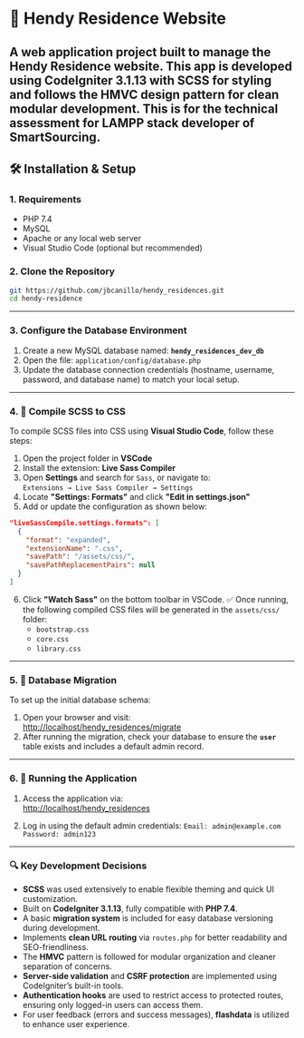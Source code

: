 # 🏡 Hendy Residence Website

A web application project built to manage the **Hendy Residence** website. This app is developed using **CodeIgniter 3.1.13** with SCSS for styling and follows the HMVC design pattern for clean modular development.
This is for the technical assessment for LAMPP stack developer of SmartSourcing.
---

## 🛠️ Installation & Setup

### 1. Requirements

- PHP 7.4
- MySQL
- Apache or any local web server
- Visual Studio Code (optional but recommended)

### 2. Clone the Repository

```bash
git https://github.com/jbcanillo/hendy_residences.git
cd hendy-residence
```

---

### 3. Configure the Database Environment

1. Create a new MySQL database named: **`hendy_residences_dev_db`**
2. Open the file: `application/config/database.php`
3. Update the database connection credentials (hostname, username, password, and database name) to match your local setup.

---

### 4. 🎨 Compile SCSS to CSS

To compile SCSS files into CSS using **Visual Studio Code**, follow these steps:

1. Open the project folder in **VSCode**
2. Install the extension: **Live Sass Compiler**
3. Open **Settings** and search for `Sass`, or navigate to:  
   `Extensions → Live Sass Compiler → Settings`
4. Locate **"Settings: Formats"** and click **"Edit in settings.json"**
5. Add or update the configuration as shown below:

```json
"liveSassCompile.settings.formats": [
  {
    "format": "expanded",
    "extensionName": ".css",
    "savePath": "/assets/css/",
    "savePathReplacementPairs": null
  }
]
```

6. Click **"Watch Sass"** on the bottom toolbar in VSCode.
   ✅ Once running, the following compiled CSS files will be generated in the `assets/css/` folder:
   - `bootstrap.css`
   - `core.css`
   - `library.css`

---

### 5. 🧩 Database Migration

To set up the initial database schema:

1. Open your browser and visit:  
   [http://localhost/hendy_residences/migrate](http://localhost/hendy_residences/migrate)
2. After running the migration, check your database to ensure the **`user`** table exists and includes a default admin record.

---

### 6. 🚀 Running the Application

1. Access the application via:  
[http://localhost/hendy_residences](http://localhost/hendy_residences)

2. Log in using the default admin credentials:
      `Email: admin@example.com`
      `Password: admin123`
---

### 🔍 Key Development Decisions

- **SCSS** was used extensively to enable flexible theming and quick UI customization.
- Built on **CodeIgniter 3.1.13**, fully compatible with **PHP 7.4**.
- A basic **migration system** is included for easy database versioning during development.
- Implements **clean URL routing** via `routes.php` for better readability and SEO-friendliness.
- The **HMVC** pattern is followed for modular organization and cleaner separation of concerns.
- **Server-side validation** and **CSRF protection** are implemented using CodeIgniter’s built-in tools.
- **Authentication hooks** are used to restrict access to protected routes, ensuring only logged-in users can access them.
- For user feedback (errors and success messages), **flashdata** is utilized to enhance user experience.
